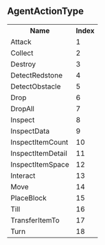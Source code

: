 ## AgentActionType

<table><tr><th>Name</th><th>Index</th><tr><td>Attack</td><td>1</td></tr><tr><td>Collect</td><td>2</td></tr><tr><td>Destroy</td><td>3</td></tr><tr><td>DetectRedstone</td><td>4</td></tr><tr><td>DetectObstacle</td><td>5</td></tr><tr><td>Drop</td><td>6</td></tr><tr><td>DropAll</td><td>7</td></tr><tr><td>Inspect</td><td>8</td></tr><tr><td>InspectData</td><td>9</td></tr><tr><td>InspectItemCount</td><td>10</td></tr><tr><td>InspectItemDetail</td><td>11</td></tr><tr><td>InspectItemSpace</td><td>12</td></tr><tr><td>Interact</td><td>13</td></tr><tr><td>Move</td><td>14</td></tr><tr><td>PlaceBlock</td><td>15</td></tr><tr><td>Till</td><td>16</td></tr><tr><td>TransferItemTo</td><td>17</td></tr><tr><td>Turn</td><td>18</td></tr></table>
